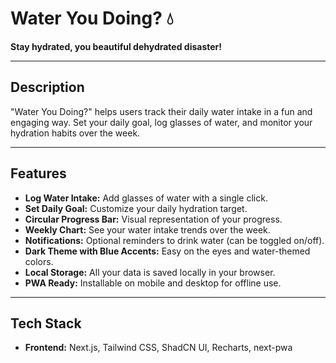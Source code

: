 # Water You Doing? 💧

**Stay hydrated, you beautiful dehydrated disaster!**

---

## Description
"Water You Doing?" helps users track their daily water intake in a fun and engaging way. Set your daily goal, log glasses of water, and monitor your hydration habits over the week.

---

## Features

- **Log Water Intake:** Add glasses of water with a single click.  
- **Set Daily Goal:** Customize your daily hydration target.  
- **Circular Progress Bar:** Visual representation of your progress.  
- **Weekly Chart:** See your water intake trends over the week.  
- **Notifications:** Optional reminders to drink water (can be toggled on/off).  
- **Dark Theme with Blue Accents:** Easy on the eyes and water-themed colors.  
- **Local Storage:** All your data is saved locally in your browser.  
- **PWA Ready:** Installable on mobile and desktop for offline use.

---

## Tech Stack
- **Frontend:** Next.js, Tailwind CSS, ShadCN UI, Recharts, next-pwa
